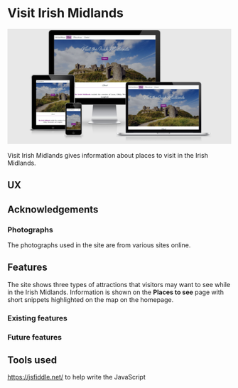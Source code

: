 # Visit Irish Midlands
<img src="readme/mockup/visit-irish-midlands.png" alt="mockup of Visit Irish Midlands page">

Visit Irish Midlands gives information about places to visit in the Irish Midlands. 

## UX

## Acknowledgements
### Photographs
The photographs used in the site are from various sites online. 

## Features
The site shows three types of attractions that visitors may want to see while in the Irish Midlands. Information is shown on the **Places to see** page with short snippets highlighted on the map on the homepage. 

### Existing features

### Future features 

## Tools used
https://jsfiddle.net/ to help write the JavaScript
